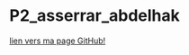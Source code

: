 # P2_asserrar_abdelhak
[lien vers ma page GitHub!](abdelhaka.github.io/abdelhakasserrar_2_09052021)

